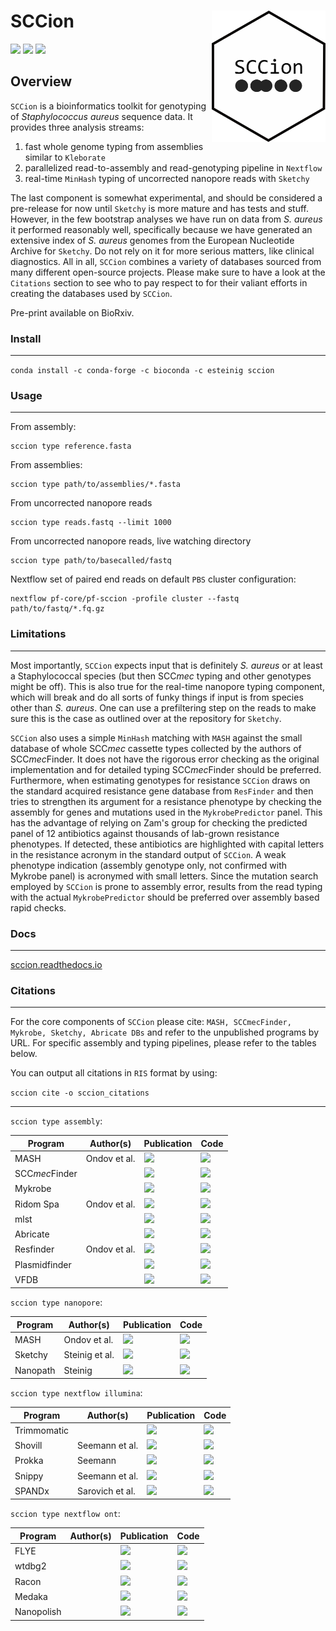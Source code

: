 # SCCion <a href='https://github.com/esteinig'><img src='docs/img/sccion.png' align="right" height="210" /></a>

![](https://img.shields.io/badge/version-0.1-blue.svg)
![](https://img.shields.io/badge/docs-none-green.svg)
![](https://img.shields.io/badge/lifecycle-experimental-orange.svg)

## Overview

`SCCion` is a bioinformatics toolkit for genotyping of *Staphylococcus aureus* sequence data. It provides three analysis streams:

1. fast whole genome typing from assemblies similar to `Kleborate`
2. parallelized read-to-assembly and read-genotyping pipeline in `Nextflow` 
3. real-time `MinHash` typing of uncorrected nanopore reads with `Sketchy`

The last component is somewhat experimental, and should be considered a pre-release for now until `Sketchy` is more mature and has tests and stuff. However, in the few bootstrap analyses we have run on data from *S. aureus* it performed reasonably well, specifically because we have generated an extensive index of *S. aureus* genomes from the European Nucleotide Archive for `Sketchy`. Do not rely on it for more serious matters, like clinical diagnostics. All in all, `SCCion` combines a variety of databases sourced from many different open-source projects. Please make sure to have a look at the `Citations` section to see who to pay respect to for their valiant efforts in creating the databases used by `SCCion`.

Pre-print available on BioRxiv.

### Install
---

`conda install -c conda-forge -c bioconda -c esteinig sccion`

### Usage
---

From assembly:

```
sccion type reference.fasta
```

From assemblies:

```
sccion type path/to/assemblies/*.fasta
```

From uncorrected nanopore reads

```
sccion type reads.fastq --limit 1000
```

From uncorrected nanopore reads, live watching directory

```
sccion type path/to/basecalled/fastq
```

Nextflow set of paired end reads on default `PBS` cluster configuration:

```
nextflow pf-core/pf-sccion -profile cluster --fastq path/to/fastq/*.fq.gz
```

### Limitations
---

Most importantly, `SCCion` expects input that is definitely *S. aureus* or at least a Staphylococcal species (but then SCC*mec* typing and other genotypes might be off). This is also true for the real-time nanopore typing component, which will break and do all sorts of funky things if input is from species other than *S. aureus*. One can use a prefiltering step on the reads to make sure this is the case as outlined over at the repository for `Sketchy`.

`SCCion` also uses a simple `MinHash` matching with `MASH` against the small database of whole SCC*mec* cassette types collected by the authors of SCC*mec*Finder. It does not have the rigorous error checking as the original implementation and for detailed typing SCC*mec*Finder should be preferred. Furthermore, when estimating genotypes for resistance `SCCion` draws on the standard acquired resistance gene database from `ResFinder` and then tries to strengthen its argument for a resistance phenotype by checking the assembly for genes and mutations used in the `MykrobePredictor` panel. This has the advantage of relying on Zam's group for checking the predicted panel of 12 antibiotics against thousands of lab-grown resistance phenotypes. If detected, these antibiotics are highlighted with capital letters in the resistance acronym in the standard output of `SCCion`. A weak phenotype indication (assembly genotype only, not confirmed with Mykrobe panel) is acronymed with small letters. Since the mutation search employed by `SCCion` is prone to assembly error, results from the read typing with the actual `MykrobePredictor` should be preferred over assembly based rapid checks.

### Docs
---

[sccion.readthedocs.io](https://sccion.readthedocs.io/)

### Citations
---

For the core components of `SCCion` please cite: `MASH, SCCmecFinder, Mykrobe, Sketchy, Abricate DBs` and refer to the unpublished programs by URL. For specific assembly and typing pipelines, please refer to the tables below.

You can output all citations in `RIS` format by using:

`sccion cite -o sccion_citations`

---

`sccion type assembly`:

| Program         |Author(s)                |Publication                                                       | Code                                               |
|-----------------|-------------------------|------------------------------------------------------------------|----------------------------------------------------|
| MASH            | Ondov et al.            |![](https://img.shields.io/badge/pub-ncbi-blue.svg)               |![](https://img.shields.io/badge/src-ncbi-green.svg)|
| SCC*mec*Finder  |                         |![](https://img.shields.io/badge/pub-ncbi-blue.svg)               |![](https://img.shields.io/badge/src-ncbi-green.svg)|
| Mykrobe         |                         |![](https://img.shields.io/badge/pub-ncbi-blue.svg)               |![](https://img.shields.io/badge/src-ncbi-green.svg)|
| Ridom Spa       | Ondov et al.            |![](https://img.shields.io/badge/pub-ncbi-blue.svg)               |![](https://img.shields.io/badge/src-ncbi-green.svg)|
| mlst            |                         |![](https://img.shields.io/badge/pub-ncbi-blue.svg)               |![](https://img.shields.io/badge/src-ncbi-green.svg)|
| Abricate        |                         |![](https://img.shields.io/badge/pub-ncbi-blue.svg)               |![](https://img.shields.io/badge/src-ncbi-green.svg)|
| Resfinder       | Ondov et al.            |![](https://img.shields.io/badge/pub-ncbi-blue.svg)               |![](https://img.shields.io/badge/src-ncbi-green.svg)|
| Plasmidfinder   |                         |![](https://img.shields.io/badge/pub-ncbi-blue.svg)               |![](https://img.shields.io/badge/src-ncbi-green.svg)|
| VFDB            |                         |![](https://img.shields.io/badge/pub-ncbi-blue.svg)               |![](https://img.shields.io/badge/src-ncbi-green.svg)|


`sccion type nanopore`:

| Program         |Author(s)                |Publication                                                       | Code                                               |
|-----------------|-------------------------|------------------------------------------------------------------|----------------------------------------------------|
| MASH            | Ondov et al.            |![](https://img.shields.io/badge/pub-ncbi-blue.svg)               |![](https://img.shields.io/badge/src-ncbi-green.svg)|
| Sketchy         | Steinig et al.          |![](https://img.shields.io/badge/pub-ncbi-blue.svg)               |![](https://img.shields.io/badge/src-ncbi-green.svg)|
| Nanopath        | Steinig                 |![](https://img.shields.io/badge/pub-ncbi-blue.svg)               |![](https://img.shields.io/badge/src-ncbi-green.svg)|

`sccion type nextflow illumina`:

| Program         |Author(s)                |Publication                                                       | Code                                               |
|-----------------|-------------------------|------------------------------------------------------------------|----------------------------------------------------|
| Trimmomatic     |                         |![](https://img.shields.io/badge/pub-ncbi-blue.svg)               |![](https://img.shields.io/badge/src-ncbi-green.svg)|
| Shovill         | Seemann et al.          |![](https://img.shields.io/badge/pub-ncbi-blue.svg)               |![](https://img.shields.io/badge/src-ncbi-green.svg)|
| Prokka          | Seemann                 |![](https://img.shields.io/badge/pub-ncbi-blue.svg)               |![](https://img.shields.io/badge/src-ncbi-green.svg)|
| Snippy          | Seemann et al.          |![](https://img.shields.io/badge/pub-ncbi-blue.svg)               |![](https://img.shields.io/badge/src-ncbi-green.svg)|
| SPANDx          | Sarovich et al.         |![](https://img.shields.io/badge/pub-ncbi-blue.svg)               |![](https://img.shields.io/badge/src-ncbi-green.svg)|


`sccion type nextflow ont`:

| Program         |Author(s)                |Publication                                                       | Code                                               |
|-----------------|-------------------------|------------------------------------------------------------------|----------------------------------------------------|
| FLYE            |                         |![](https://img.shields.io/badge/pub-ncbi-blue.svg)               |![](https://img.shields.io/badge/src-ncbi-green.svg)|
| wtdbg2          |                         |![](https://img.shields.io/badge/pub-ncbi-blue.svg)               |![](https://img.shields.io/badge/src-ncbi-green.svg)|
| Racon           |                         |![](https://img.shields.io/badge/pub-ncbi-blue.svg)               |![](https://img.shields.io/badge/src-ncbi-green.svg)|
| Medaka          |                         |![](https://img.shields.io/badge/pub-ncbi-blue.svg)               |![](https://img.shields.io/badge/src-ncbi-green.svg)|
| Nanopolish      |                         |![](https://img.shields.io/badge/pub-ncbi-blue.svg)               |![](https://img.shields.io/badge/src-ncbi-green.svg)|

